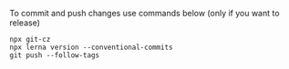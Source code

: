 To commit and push changes use commands below (only if you want to release)
```
npx git-cz
npx lerna version --conventional-commits
git push --follow-tags
```